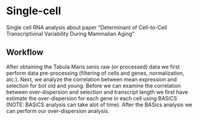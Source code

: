 # Single-cell
Single cell RNA analysis about paper “Determinant of Cell-to-Cell Transcriptional Variability During
Mammalian Aging”

## Workflow
After obtaining the Tabula Maris senis raw (or processed) data 
we first perform data pre-processing (filtering of cells and genes, normalization, atc.).
Next, we analyze the correlation between mean expression and selection for bot old and young.
Before we can examine the correlation between over-dispersion and selection and transcript length we first have 
estimate the over-dispersion for each gene in each cell using BASiCS (NOTE: BASiCS analysis can take alot of time).
After the BASics analysis we can perform our over-dispersion analysis.
